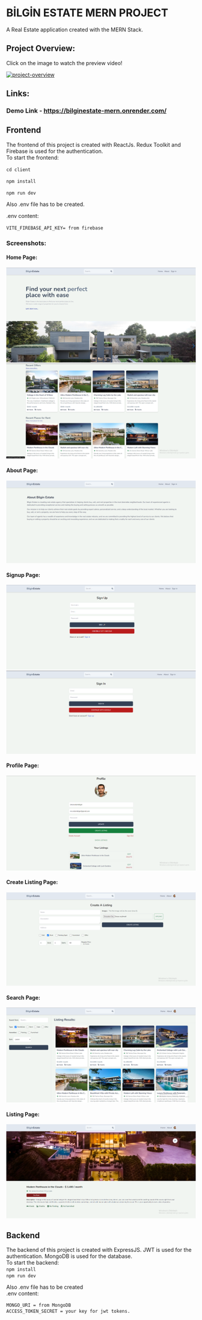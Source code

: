 # BİLGİN ESTATE MERN PROJECT

A Real Estate application created with the MERN Stack.

## Project Overview:

Click on the image to watch the preview video!

[![project-overview](https://img.youtube.com/vi/Kq0L7f8bTKQ/0.jpg)](https://www.youtube.com/watch?v=Kq0L7f8bTKQ)

## Links:

### Demo Link - https://bilginestate-mern.onrender.com/

## Frontend

The frontend of this project is created with ReactJs. Redux Toolkit and Firebase is used for the authentication.
<br/>
To start the frontend:<br/>

`cd client`<br/>

`npm install`<br/>

`npm run dev`<br/>

Also .env file has to be created.<br/>

.env content:<br/>

`VITE_FIREBASE_API_KEY= from firebase`<br/>

### Screenshots:

#### Home Page:

![HomeScreen1](OverviewImages/Homepage1.PNG)
![HomeScreen2](OverviewImages/Homepage2.PNG)

#### About Page:

![AboutPage](OverviewImages/About.PNG)

#### Signup Page:

![SignupPage](OverviewImages/Signuppage.PNG)
![LoginPage](OverviewImages/Loginpage.PNG)

#### Profile Page:

![ProfilePage](OverviewImages/Profile.PNG)

#### Create Listing Page:

![CreateListing](OverviewImages/CreateListing.PNG)

#### Search Page:

![SearchPage](OverviewImages/Search.PNG)

#### Listing Page:

![Listing](OverviewImages/Listing.PNG)

## Backend

The backend of this project is created with ExpressJS. JWT is used for the authentication. MongoDB is used for the database. <br/>
To start the backend:<br/>
`npm install` <br/>
`npm run dev`<br/>

Also .env file has to be created <br/>
.env content: <br/>

```
MONGO_URI = from MongoDB
ACCESS_TOKEN_SECRET = your key for jwt tokens.
```
